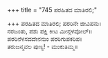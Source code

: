 +++
title = "745 ಪರಹಿತದ ಮಾತಿರಲಿ;"

+++
ಪರಹಿತದ ಮಾತಿರಲಿ; ಪರರಿನೇ ಜೀವಿಪನು।  
ನರಜಂತು, ಪಶು ಪಕ್ಷಿ ಕೀಟ ಮೀನ್ಗಳವೋಲ್॥  
ಪರರಿನೆಳಸದದೇನನುಂ ಪರರಿಗುಪಕರಿಪ।  
ತರುಜನ್ಮವಲ ಪುಣ್ಯ! - ಮಂಕುತಿಮ್ಮ॥  
